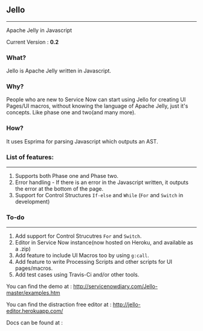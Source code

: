 ## Jello 
-------------------------------------------------------------------------------------
Apache Jelly in Javascript

Current Version :  <b>0.2</b>

### What?

Jello is Apache Jelly written in Javascript.

### Why?

People who are new to Service Now can start using Jello for creating UI Pages/UI macros, without knowing the language of Apache Jelly, just it's concepts. Like phase one and two(and many more).

### How?

It uses Esprima for parsing Javascript which outputs an AST.


### List of features:
--------------------- 
1. Supports both Phase one and Phase two.
2. Error handling - If there is an error in the Javascript written, it outputs the error at the bottom of the page.
3. Support for Control Structures `If-else` and `While` (`For` and `Switch` in development)

### To-do
--------------
1. Add support for Control Strucutres `For` and `Switch`.
2. Editor in Service Now instance(now hosted on Heroku, and available as a .zip)
3. Add feature to include UI Macros too by using `g:call`.
4. Add feature to write Processing Scripts and other scripts for UI pages/macros.
5. Add test cases using Travis-Ci and/or other tools.


You can find the demo at : http://servicenowdiary.com/Jello-master/examples.htm

You can find the distraction free editor at : http://jello-editor.herokuapp.com/

Docs can be found at : 



